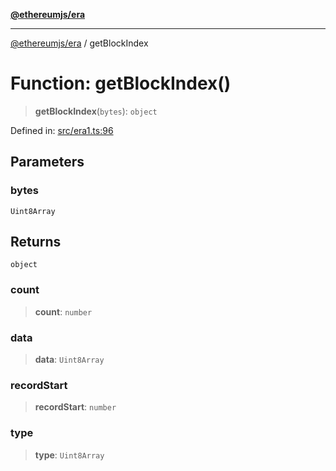 [**@ethereumjs/era**](../README.md)

***

[@ethereumjs/era](../README.md) / getBlockIndex

# Function: getBlockIndex()

> **getBlockIndex**(`bytes`): `object`

Defined in: [src/era1.ts:96](https://github.com/Dargon789/ethereumjs-monorepo/blob/master/packages/era/src/era1.ts#L96)

## Parameters

### bytes

`Uint8Array`

## Returns

`object`

### count

> **count**: `number`

### data

> **data**: `Uint8Array`

### recordStart

> **recordStart**: `number`

### type

> **type**: `Uint8Array`
